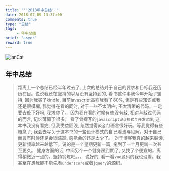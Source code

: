 ```yaml
---
title: '''2018年中总结'''
date: 2018-07-09 13:37:00
comments: true
type: "总结"
tags:
     - 年中总结
brief: "async"
reward: true
---
```

![lanCat](https://wangdabaoqq.github.io/hexo-back-up/assets/img/lancat.jpg)
<!--more-->
##  年中总结
>  距离上一个总结已经半年过去了, 上次的总结对于自己的要求和目标我还历历在目。说说我还在坚持的以及没有坚持到的, 看书这件事我今年开始了坚持, 因为我买了kindle, 目前javascript高程我看了80%, 但是有些知识点我还是很模糊, 我觉得在看的同时, 对于一些不太明白, 不太清晰的代码。一定要去敲下好吗, 我求你了。 因为我在看的时候有些没有敲, 相对与敲过代码的而言, 记忆薄弱了很多。
看了曾探写的`javascript设计模式与开发实践`, 这本书我没有看完, 但我受益匪浅, 忽然觉得js这门语言很好玩。等我觉得有些概念了, 我会去写关于这本书的一些设计模式的自己看法与见解。对于自己而言有时候还是会很焦躁, 感觉会的还是太少了。
对于博客我真的越来越懒, 更新频率越来越低下。说的是一个星期更新一篇, 拖到了一个月更新一次甚至更久。 健身方面的话, 中间另个一个健身房到期了, 又找了个便宜的。离得稍微近一点的。坚持锻炼吧。。。
说好的, 看一看`vue`源码的我也没看。我甚至在想我能不能先看`underscore`或者`jquery`的源码。
